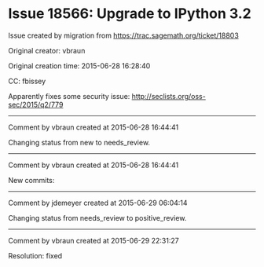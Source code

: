 # Issue 18566: Upgrade to IPython 3.2

Issue created by migration from https://trac.sagemath.org/ticket/18803

Original creator: vbraun

Original creation time: 2015-06-28 16:28:40

CC:  fbissey

Apparently fixes some security issue: http://seclists.org/oss-sec/2015/q2/779


---

Comment by vbraun created at 2015-06-28 16:44:41

Changing status from new to needs_review.


---

Comment by vbraun created at 2015-06-28 16:44:41

New commits:


---

Comment by jdemeyer created at 2015-06-29 06:04:14

Changing status from needs_review to positive_review.


---

Comment by vbraun created at 2015-06-29 22:31:27

Resolution: fixed
